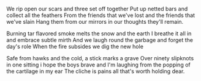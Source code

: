 We rip open our scars and three set off together
Put up netted bars and collect all the feathers
From the friends that we've lost and the friends that we've slain
Hang them from our mirrors in our thoughts they'll remain.

Burning tar flavored smoke melts the snow and the earth
I breathe it all in and embrace subtle mirth
And we laugh round the garbage and forget the day's role
When the fire subsides we dig the new hole

Safe from hawks and the cold, a stick marks a grave
Over ninety slipknots in one sitting i hope the boys brave
and I'm laughing from the popping of the cartilage in my ear
The cliche is pains all that's worth holding dear.